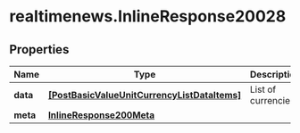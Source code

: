 # realtimenews.InlineResponse20028

## Properties

Name | Type | Description | Notes
------------ | ------------- | ------------- | -------------
**data** | [**[PostBasicValueUnitCurrencyListDataItems]**](PostBasicValueUnitCurrencyListDataItems.md) | List of currencies. | [optional] 
**meta** | [**InlineResponse200Meta**](InlineResponse200Meta.md) |  | [optional] 


